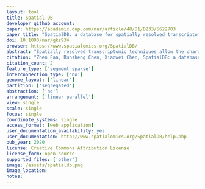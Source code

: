 ```yaml
---
layout: tool 
title: Spatial DB
developer_github_account: 
paper: https://academic.oup.com/nar/article/48/D1/D233/5622703
paper_title: "SpatialDB: a database for spatially resolved transcriptomes"
doi: 10.1093/nar/gkz934
browser: https://www.spatialomics.org/SpatialDB/
abstract: "Spatially resolved transcriptomic techniques allow the characterization of spatial organization of cells in tissues, which revolutionize the studies of tissue function and disease pathology. New strategies for detecting spatial gene expression patterns are emerging, and spatially resolved transcriptomic data are accumulating rapidly. However, it is not convenient for biologists to exploit these data due to the diversity of strategies and complexity in data analysis. Here, we present SpatialDB, the first manually curated database for spatially resolved transcriptomic techniques and datasets. The current version of SpatialDB contains 24 datasets (305 sub-datasets) from 5 species generated by 8 spatially resolved transcriptomic techniques. SpatialDB provides a user-friendly web interface for visualization and comparison of spatially resolved transcriptomic data. To further explore these data, SpatialDB also provides spatially variable genes and their functional enrichment annotation. SpatialDB offers a repository for research community to investigate the spatial cellular structure of tissues, and may bring new insights into understanding the cellular microenvironment in disease. SpatialDB is freely available at https://www.spatialomics.org/SpatialDB."
citation: "Zhen Fan, Runsheng Chen, Xiaowei Chen, SpatialDB: a database for spatially resolved transcriptomes, Nucleic Acids Research, Volume 48, Issue D1, 08 January 2020, Pages D233–D237, https://doi.org/10.1093/nar/gkz934"
citation_count: 2
feature_type: ['segment sparse']
interconnection_type: ['no']
genome_layout: ['linear']
partition: ['segregated']
abstraction: ['no']
arrangement: ['linear parallel']
view: single
scale: single
focus: single
coordinate_systems: single
access_format: [web application]
user_documentation_availability: yes
user_documentation: http://www.spatialomics.org/SpatialDB/help.php
pub_year: 2020
license: Creative Commons Attribution License
license_form: open source
supported_files: ['other']
image: /assets/spatialdb.png
image_location: 
notes: 
---
```

